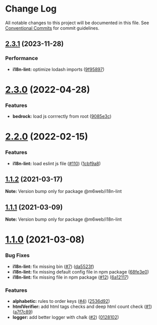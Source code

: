 # Change Log

All notable changes to this project will be documented in this file.
See [Conventional Commits](https://conventionalcommits.org) for commit guidelines.

## [2.3.1](https://github.com/BedrockStreaming/i18n-tools/compare/@m6web/i18n-lint@2.3.0...@m6web/i18n-lint@2.3.1) (2023-11-28)

### Performance

* **i18n-lint:** optimize lodash imports ([9f95897](https://github.com/BedrockStreaming/i18n-tools/pull/134/commits/9f95897c61040ab2e9950405c19f10320826d21c))



# [2.3.0](https://github.com/BedrockStreaming/i18n-tools/compare/@m6web/i18n-lint@2.2.0...@m6web/i18n-lint@2.3.0) (2022-04-28)


### Features

* **bedrock:** load js corrrectly from root ([9085e3c](https://github.com/BedrockStreaming/i18n-tools/commit/9085e3cc968e55e6eead98e944db1e42698b6b28))





# [2.2.0](https://github.com/BedrockStreaming/i18n-tools/compare/@m6web/i18n-lint@2.1.0...@m6web/i18n-lint@2.2.0) (2022-02-15)


### Features

* **i18n-lint:** load eslint js file ([#110](https://github.com/BedrockStreaming/i18n-tools/issues/110)) ([1cbf9a8](https://github.com/BedrockStreaming/i18n-tools/commit/1cbf9a841fbc9f83dfb3804eb0960ebd69633c25))





## [1.1.2](https://github.com/M6Web/i18n-tools/compare/@m6web/i18n-lint@1.1.1...@m6web/i18n-lint@1.1.2) (2021-03-17)

**Note:** Version bump only for package @m6web/i18n-lint





## [1.1.1](https://github.com/M6Web/i18n-tools/compare/@m6web/i18n-lint@1.1.0...@m6web/i18n-lint@1.1.1) (2021-03-09)

**Note:** Version bump only for package @m6web/i18n-lint





# [1.1.0](https://github.com/M6Web/i18n-tools/compare/@m6web/i18n-lint@1.1.0...@m6web/i18n-lint@1.1.0) (2021-03-08)


### Bug Fixes

* **i18n-lint:** fix missing bin ([#7](https://github.com/M6Web/i18n-tools/issues/7)) ([da5523f](https://github.com/M6Web/i18n-tools/commit/da5523f9440d0e15ae5c841ce49f9e3a4359bdbc))
* **i18n-lint:** fix missing default config file in npm package ([68fe3e0](https://github.com/M6Web/i18n-tools/commit/68fe3e098cdedd194935806e73cbfa1ac5c3c4c8))
* **i18n-lint:** fix missing file in npm package ([#12](https://github.com/M6Web/i18n-tools/issues/12)) ([6a12117](https://github.com/M6Web/i18n-tools/commit/6a1211709a3adfcf73b64a7a4945102e680ac970))


### Features

* **alphabetic:** rules to order keys ([#4](https://github.com/M6Web/i18n-tools/issues/4)) ([2536d92](https://github.com/M6Web/i18n-tools/commit/2536d929033110474ad45ba25d4a89f871f56090))
* **htmlVerifier:** add html tags checks and deep html count check ([#1](https://github.com/M6Web/i18n-tools/issues/1)) ([a7f7c89](https://github.com/M6Web/i18n-tools/commit/a7f7c8915ed176e59ff41687fcb17e64921e7e31))
* **logger:** add better logger with chalk ([#2](https://github.com/M6Web/i18n-tools/issues/2)) ([0128102](https://github.com/M6Web/i18n-tools/commit/0128102034448af8d62b158eb1cbd4c855dc2090))
